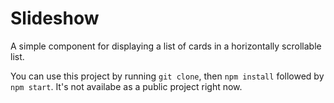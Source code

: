 # Slideshow

A simple component for displaying a list of cards in a horizontally scrollable list.  

You can use this project by running `git clone`, then `npm install` followed by `npm start`.  It's not availabe as a public project right now.  


